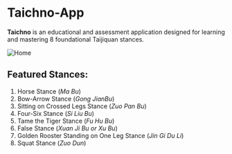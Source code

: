 # Taichno-App

**Taichno** is an educational and assessment application designed for learning and mastering 8 foundational Taijiquan stances.

![Home](https://github.com/nihil77/taichno-app/assets/75843200/e9692c68-eb91-4653-b666-6ee916febbd1)

## Featured Stances:
1. Horse Stance (*Ma Bu*)
2. Bow-Arrow Stance (*Gong JianBu*)
3. Sitting on Crossed Legs Stance (*Zuo Pan Bu*)
4. Four-Six Stance (*Si Liu Bu*)
5. Tame the Tiger Stance (*Fu Hu Bu*)
6. False Stance (*Xuan Ji Bu or Xu Bu*)
7. Golden Rooster Standing on One Leg Stance (*Jin Gi Du Li*)
8. Squat Stance (*Zuo Dun*)
